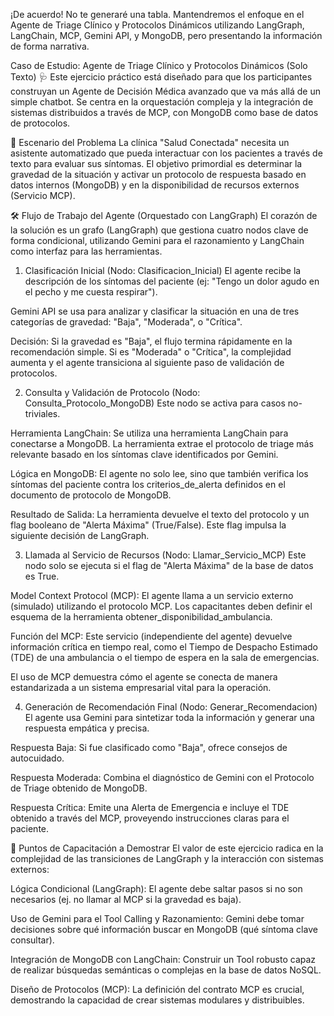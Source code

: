 ¡De acuerdo! No te generaré una tabla. Mantendremos el enfoque en el Agente de Triage Clínico y Protocolos Dinámicos utilizando LangGraph, LangChain, MCP, Gemini API, y MongoDB, pero presentando la información de forma narrativa.

Caso de Estudio: Agente de Triage Clínico y Protocolos Dinámicos (Solo Texto) 🩺
Este ejercicio práctico está diseñado para que los participantes construyan un Agente de Decisión Médica avanzado que va más allá de un simple chatbot. Se centra en la orquestación compleja y la integración de sistemas distribuidos a través de MCP, con MongoDB como base de datos de protocolos.

📝 Escenario del Problema
La clínica "Salud Conectada" necesita un asistente automatizado que pueda interactuar con los pacientes a través de texto para evaluar sus síntomas. El objetivo primordial es determinar la gravedad de la situación y activar un protocolo de respuesta basado en datos internos (MongoDB) y en la disponibilidad de recursos externos (Servicio MCP).

🛠️ Flujo de Trabajo del Agente (Orquestado con LangGraph)
El corazón de la solución es un grafo (LangGraph) que gestiona cuatro nodos clave de forma condicional, utilizando Gemini para el razonamiento y LangChain como interfaz para las herramientas.

1. Clasificación Inicial (Nodo: Clasificacion_Inicial)
El agente recibe la descripción de los síntomas del paciente (ej: "Tengo un dolor agudo en el pecho y me cuesta respirar").

Gemini API se usa para analizar y clasificar la situación en una de tres categorías de gravedad: "Baja", "Moderada", o "Crítica".

Decisión: Si la gravedad es "Baja", el flujo termina rápidamente en la recomendación simple. Si es "Moderada" o "Crítica", la complejidad aumenta y el agente transiciona al siguiente paso de validación de protocolos.

2. Consulta y Validación de Protocolo (Nodo: Consulta_Protocolo_MongoDB)
Este nodo se activa para casos no-triviales.

Herramienta LangChain: Se utiliza una herramienta LangChain para conectarse a MongoDB. La herramienta extrae el protocolo de triage más relevante basado en los síntomas clave identificados por Gemini.

Lógica en MongoDB: El agente no solo lee, sino que también verifica los síntomas del paciente contra los criterios_de_alerta definidos en el documento de protocolo de MongoDB.

Resultado de Salida: La herramienta devuelve el texto del protocolo y un flag booleano de "Alerta Máxima" (True/False). Este flag impulsa la siguiente decisión de LangGraph.

3. Llamada al Servicio de Recursos (Nodo: Llamar_Servicio_MCP)
Este nodo solo se ejecuta si el flag de "Alerta Máxima" de la base de datos es True.

Model Context Protocol (MCP): El agente llama a un servicio externo (simulado) utilizando el protocolo MCP. Los capacitantes deben definir el esquema de la herramienta obtener_disponibilidad_ambulancia.

Función del MCP: Este servicio (independiente del agente) devuelve información crítica en tiempo real, como el Tiempo de Despacho Estimado (TDE) de una ambulancia o el tiempo de espera en la sala de emergencias.

El uso de MCP demuestra cómo el agente se conecta de manera estandarizada a un sistema empresarial vital para la operación.

4. Generación de Recomendación Final (Nodo: Generar_Recomendacion)
El agente usa Gemini para sintetizar toda la información y generar una respuesta empática y precisa.

Respuesta Baja: Si fue clasificado como "Baja", ofrece consejos de autocuidado.

Respuesta Moderada: Combina el diagnóstico de Gemini con el Protocolo de Triage obtenido de MongoDB.

Respuesta Crítica: Emite una Alerta de Emergencia e incluye el TDE obtenido a través del MCP, proveyendo instrucciones claras para el paciente.

🔑 Puntos de Capacitación a Demostrar
El valor de este ejercicio radica en la complejidad de las transiciones de LangGraph y la interacción con sistemas externos:

Lógica Condicional (LangGraph): El agente debe saltar pasos si no son necesarios (ej. no llamar al MCP si la gravedad es baja).

Uso de Gemini para el Tool Calling y Razonamiento: Gemini debe tomar decisiones sobre qué información buscar en MongoDB (qué síntoma clave consultar).

Integración de MongoDB con LangChain: Construir un Tool robusto capaz de realizar búsquedas semánticas o complejas en la base de datos NoSQL.

Diseño de Protocolos (MCP): La definición del contrato MCP es crucial, demostrando la capacidad de crear sistemas modulares y distribuibles.
